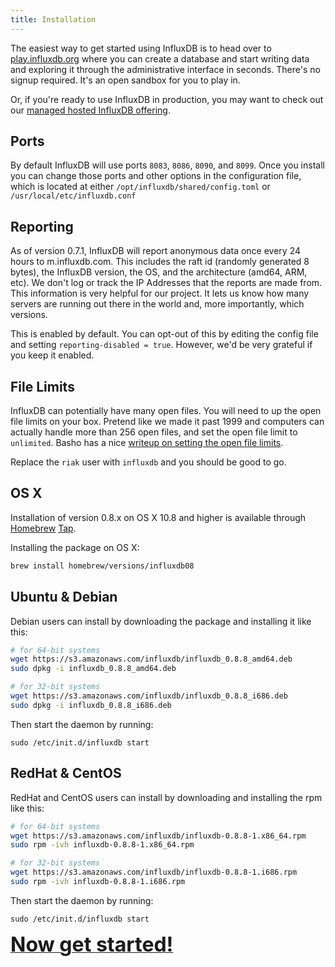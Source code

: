 ```yaml
---
title: Installation
---
```


The easiest way to get started using InfluxDB is to head over to [play.influxdb.org](http://play.influxdb.org) where you can create a database and start writing data and exploring it through the administrative interface in seconds. There's no signup required. It's an open sandbox for you to play in.

Or, if you're ready to use InfluxDB in production, you may want to check out our [managed hosted InfluxDB offering](http://customers.influxdb.com).

## Ports
By default InfluxDB will use ports `8083`, `8086`, `8090`, and `8099`. Once you install you can change those ports and other options in the configuration file, which is located at either `/opt/influxdb/shared/config.toml` or `/usr/local/etc/influxdb.conf`

## Reporting

As of version 0.7.1, InfluxDB will report anonymous data once every 24 hours to m.influxdb.com. This includes the raft id (randomly generated 8 bytes), the InfluxDB version, the OS, and the architecture (amd64, ARM, etc). We don't log or track the IP Addresses that the reports are made from. This information is very helpful for our project. It lets us know how many servers are running out there in the world and, more importantly, which versions.

This is enabled by default. You can opt-out of this by editing the config file and setting `reporting-disabled = true`. However, we'd be very grateful if you keep it enabled.

## File Limits

InfluxDB can potentially have many open files. You will need to up the open file limits on your box. Pretend like we made it past 1999 and computers can actually handle more than 256 open files, and set the open file limit to `unlimited`. Basho has a nice [writeup on setting the open file limits](http://docs.basho.com/riak/latest/ops/tuning/open-files-limit/).

Replace the `riak` user with `influxdb` and you should be good to go.

## OS X

Installation of version 0.8.x on OS X 10.8 and higher is available through [Homebrew](http://brew.sh/) [Tap](https://github.com/Homebrew/homebrew/blob/master/share/doc/homebrew/brew-tap.md). 

Installing the package on OS X:

```bash
brew install homebrew/versions/influxdb08
```

## Ubuntu & Debian
Debian users can install by downloading the package and installing it like this:

```bash
# for 64-bit systems
wget https://s3.amazonaws.com/influxdb/influxdb_0.8.8_amd64.deb
sudo dpkg -i influxdb_0.8.8_amd64.deb

# for 32-bit systems
wget https://s3.amazonaws.com/influxdb/influxdb_0.8.8_i686.deb
sudo dpkg -i influxdb_0.8.8_i686.deb
```

Then start the daemon by running:

```
sudo /etc/init.d/influxdb start
```

## RedHat & CentOS
RedHat and CentOS users can install by downloading and installing the rpm like this:

```bash
# for 64-bit systems
wget https://s3.amazonaws.com/influxdb/influxdb-0.8.8-1.x86_64.rpm
sudo rpm -ivh influxdb-0.8.8-1.x86_64.rpm

# for 32-bit systems
wget https://s3.amazonaws.com/influxdb/influxdb-0.8.8-1.i686.rpm
sudo rpm -ivh influxdb-0.8.8-1.i686.rpm
```

Then start the daemon by running:

```
sudo /etc/init.d/influxdb start
```

<a href="getting_started.html"><font size="6"><b>Now get started!</b></font></a>
